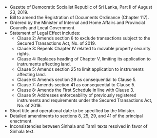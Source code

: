 - Gazette of Democratic Socialist Republic of Sri Lanka, Part II of August 23, 2019.
- Bill to amend the Registration of Documents Ordinance (Chapter 117).
- Ordered by the Minister of Internal and Home Affairs and Provincial Councils and Local Government.
- Statement of Legal Effect includes:
  - Clause 2: Amends section 8 to exclude transactions subject to the Secured Transactions Act, No. of 2019.
  - Clause 3: Repeals Chapter IV related to movable property security rights.
  - Clause 4: Replaces heading of Chapter V, limiting its application to instruments affecting land.
  - Clause 5: Amends section 25 to limit application to instruments affecting land.
  - Clause 6: Amends section 29 as consequential to Clause 5.
  - Clause 7: Amends section 41 as consequential to Clause 5.
  - Clause 8: Amends the First Schedule in line with Clause 3.
  - Clause 9: Addresses enforceability of previously registered instruments and requirements under the Secured Transactions Act, No. of 2019.
- Short title and operational date to be specified by the Minister.
- Detailed amendments to sections 8, 25, 29, and 41 of the principal enactment.
- Inconsistencies between Sinhala and Tamil texts resolved in favor of Sinhala text.